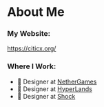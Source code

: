 <h1 align="left"> About Me </h1>

### My Website:
https://citicx.org/

### Where I Work:
- 🎨 Designer at [NetherGames](https://nethergames.org)
- 🎨 Designer at [HyperLands](https://github.com/HyperLandsBE)
- 🎨 Designer at [Shock](https://github.com/Shock-Network)

